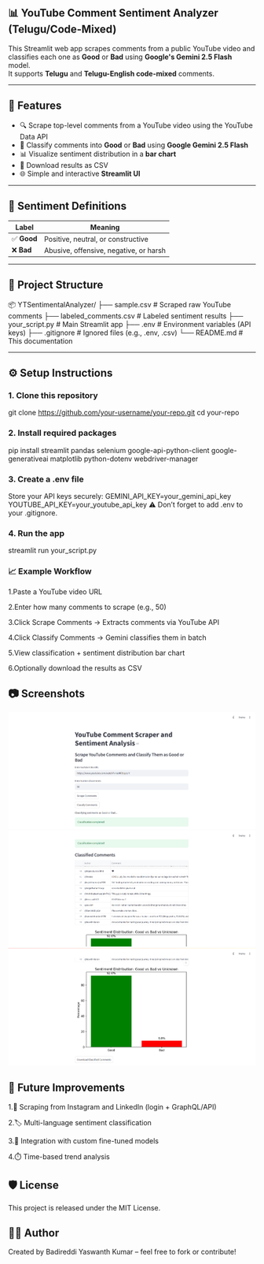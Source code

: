 ## 📊 YouTube Comment Sentiment Analyzer (Telugu/Code-Mixed)

This Streamlit web app scrapes comments from a public YouTube video and classifies each one as **Good** or **Bad** using **Google's Gemini 2.5 Flash** model.  
It supports **Telugu** and **Telugu-English code-mixed** comments.

---

## 🚀 Features

- 🔍 Scrape top-level comments from a YouTube video using the YouTube Data API  
- 🧠 Classify comments into **Good** or **Bad** using **Google Gemini 2.5 Flash**  
- 📊 Visualize sentiment distribution in a **bar chart**  
- 📁 Download results as CSV  
- 🌐 Simple and interactive **Streamlit UI**  

---

## 🧠 Sentiment Definitions

| Label       | Meaning                                      |
|-------------|----------------------------------------------|
| ✅ **Good** | Positive, neutral, or constructive           |
| ❌ **Bad**  | Abusive, offensive, negative, or harsh       |

---

## 📁 Project Structure

📦 YTSentimentalAnalyzer/
├── sample.csv # Scraped raw YouTube comments
├── labeled_comments.csv # Labeled sentiment results
├── your_script.py # Main Streamlit app
├── .env # Environment variables (API keys)
├── .gitignore # Ignored files (e.g., .env, .csv)
└── README.md # This documentation

---

## ⚙️ Setup Instructions

### 1. Clone this repository

git clone https://github.com/your-username/your-repo.git
cd your-repo

### 2. Install required packages

pip install streamlit pandas selenium google-api-python-client google-generativeai matplotlib python-dotenv webdriver-manager

### 3. Create a .env file
Store your API keys securely:
GEMINI_API_KEY=your_gemini_api_key
YOUTUBE_API_KEY=your_youtube_api_key
⚠️ Don’t forget to add .env to your .gitignore.

### 4. Run the app
streamlit run your_script.py

### 📈 Example Workflow
1.Paste a YouTube video URL

2.Enter how many comments to scrape (e.g., 50)

3.Click Scrape Comments → Extracts comments via YouTube API

4.Click Classify Comments → Gemini classifies them in batch

5.View classification + sentiment distribution bar chart

6.Optionally download the results as CSV

## 📷 Screenshots
![App Screenshot](Screenshots/Screenshot1.png)
![App Screenshot](Screenshots/Screenshot2.png)
![App Screenshot](Screenshots/Screenshot3.png)




## 📌 Future Improvements
1.💬 Scraping from Instagram and LinkedIn (login + GraphQL/API)

2.🏷️ Multi-language sentiment classification

3.🧠 Integration with custom fine-tuned models

4.⏱️ Time-based trend analysis

## 🛡️ License
This project is released under the MIT License.

## 🙋‍♂️ Author
Created by Badireddi Yaswanth Kumar – feel free to fork or contribute!